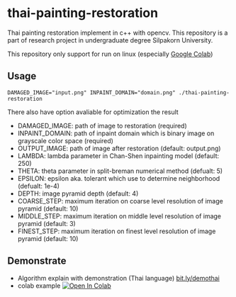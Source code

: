 # thai-painting-restoration
Thai painting restoration implement in c++ with opencv. This repository is a part of research project in undergraduate degree Silpakorn University.

This repository only support for run on linux (especially [Google Colab](https://colab.research.google.com))

## Usage

```shell
DAMAGED_IMAGE="input.png" INPAINT_DOMAIN="domain.png" ./thai-painting-restoration
```

There also have option avaliable for optimization the result

- DAMAGED_IMAGE: path of image to restoration (required)
- INPAINT_DOMAIN: path of inpaint domain which is binary image on grayscale color space (required)
- OUTPUT_IMAGE: path of image after restoration (default: output.png)
- LAMBDA: lambda parameter in Chan-Shen inpainting model (default: 250)
- THETA: theta parameter in split-breman numerical method (defualt: 5) 
- EPSILON: epsilon aka. tolerant which use to determine neighborhood (defualt: 1e-4) 
- DEPTH: image pyramid depth (default: 4)
- COARSE_STEP: maximum iteration on coarse level resolution of image pyramid (default: 10)
- MIDDLE_STEP: maximum iteration on middle level resolution of image pyramid (default: 3)
- FINEST_STEP: maximum iteration on finest level resolution of image pyramid (default: 10)


## Demonstrate

- Algorithm explain with demonstration (Thai language) [bit.ly/demothai](https://bit.ly/demothai)
- colab example [![Open In Colab](https://colab.research.google.com/assets/colab-badge.svg)](https://colab.research.google.com/github/pureexe/thai-painting-restoration/colab/inpaint.ipynb)
